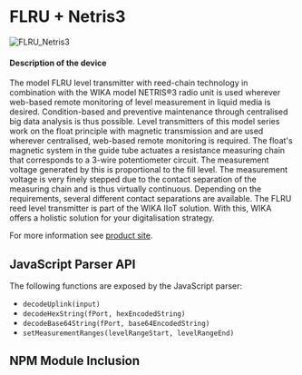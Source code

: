 # FLRU + Netris3

![FLRU_Netris3](/FLRU_Netris3.png)

#### Description of the device

The model FLRU level transmitter with reed-chain technology in combination with the WIKA model NETRIS®3 radio unit is used wherever web-based remote monitoring of level measurement in liquid media is desired. Condition-based and preventive maintenance through centralised big data analysis is thus possible.
Level transmitters of this model series work on the float principle with magnetic transmission and are used wherever centralised, web-based remote monitoring is required. The float's magnetic system in the guide tube actuates a resistance measuring chain that corresponds to a 3-wire potentiometer circuit. The measurement voltage generated by this is proportional to the fill level.
The measurement voltage is very finely stepped due to the contact separation of the measuring chain and is thus virtually continuous. Depending on the requirements, several different contact separations are available.
The FLRU reed level transmitter is part of the WIKA IIoT solution. With this, WIKA offers a holistic solution for your digitalisation strategy.

For more information see [product site](https://www.wika.com/en-en/flru_sfi.WIKA).

## JavaScript Parser API

The following functions are exposed by the JavaScript parser:

- `decodeUplink(input)`
- `decodeHexString(fPort, hexEncodedString)`
- `decodeBase64String(fPort, base64EncodedString)`
- `setMeasurementRanges(levelRangeStart, levelRangeEnd)`

## NPM Module Inclusion

<!--@include: ../../../packages/library/README.md#devices-table{2,3}-->
<!--@include: ../../../packages/library/README.md#devices-table{9,9}-->
